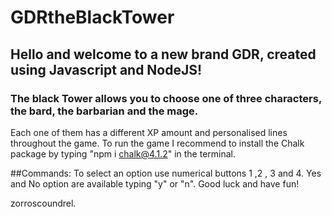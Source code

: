 # GDRtheBlackTower


## Hello and welcome to a new brand GDR, created using Javascript and NodeJS!

### The black Tower allows you to choose one of three characters, the bard, the barbarian and the mage.

Each one of them has a different XP amount and personalised lines throughout the game.
To run the game I recommend to install the Chalk package by typing "npm i chalk@4.1.2" in the terminal.

##Commands:
To select an option use numerical buttons 1 ,2 , 3 and 4. Yes and No option are available typing "y" or "n".
Good luck and have fun!

zorroscoundrel.
